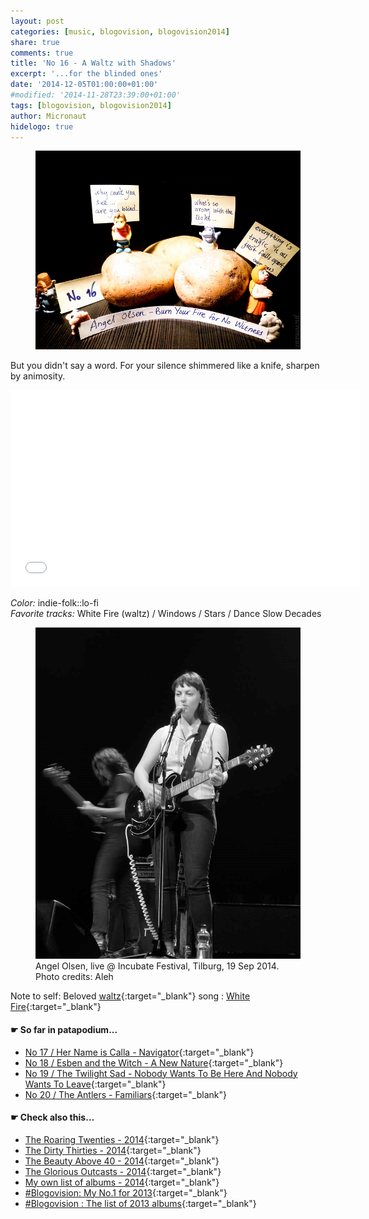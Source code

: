 ```yaml
---
layout: post
categories: [music, blogovision, blogovision2014]
share: true
comments: true
title: 'No 16 - A Waltz with Shadows'
excerpt: '...for the blinded ones'
date: '2014-12-05T01:00:00+01:00'
#modified: '2014-11-28T23:39:00+01:00'
tags: [blogovision, blogovision2014]
author: Micronaut
hidelogo: true
---
```

<figure>
	<a href="/images/posts/blogovision/WhiteFire.jpg"><img src="/images/posts/blogovision/WhiteFire.jpg" alt="WhiteFire-Image" class="center"/></a>
</figure>

But you didn't say a word. For your silence shimmered like a knife, sharpen by animosity.

<iframe width="560" height="315" src="//www.youtube.com/embed/0CQSOoFlaxI" frameborder="0" allowfullscreen>&nbsp;</iframe>

*Color:* indie-folk::lo-fi<br/>
*Favorite tracks:*  White Fire (waltz) / Windows / Stars / Dance Slow Decades

<figure>
	<a href="/images/posts/bands/AngelOlsen.jpg"><img src="/images/posts/bands/AngelOlsen.jpg" alt="AngelOlsen-Image" class="center"/></a>
    <figcaption>Angel Olsen, live @ Incubate Festival, Tilburg, 19 Sep 2014. Photo credits: Aleh</figcaption>
</figure>

Note to self: Beloved [waltz](http://www.mixcloud.com/MoonlightFairyTales/life-is-a-waltz-vol11-an-ocean-of-lies/){:target="_blank"} song : [White Fire](https://www.youtube.com/watch?v=eKIzxQftnx8){:target="_blank"}

#### &#x261B; So far in patapodium...
* [No 17 / Her Name is Calla - Navigator](/music/blogovision/blogovision2014/blogovision2014-no17/){:target="_blank"}
* [No 18 / Esben and the Witch - A New Nature](/music/blogovision/blogovision2014/blogovision2014-no18/){:target="_blank"}
* [No 19 / The Twilight Sad - Nobody Wants To Be Here And Nobody Wants To Leave](/music/blogovision/blogovision2014/blogovision2014-no19/){:target="_blank"}
* [No 20 / The Antlers - Familiars](/music/blogovision/blogovision2014/blogovision2014-no20/){:target="_blank"}

#### &#x261B; Check also this…
* [The Roaring Twenties - 2014](/music/blogovision/blogovision2014/blogovision2014-the-roaring-twenties/){:target="_blank"}
* [The Dirty Thirties - 2014](/music/blogovision/blogovision2014/blogovision2014-the-dirty-thirties/){:target="_blank"}
* [The Beauty Above 40 - 2014](/music/blogovision/blogovision2014/blogovision2014-the-beauty-above-40/){:target="_blank"}
* [The Glorious Outcasts - 2014](/music/blogovision/blogovision2014/blogovision2014-the-glorious-outcasts-2014/){:target="_blank"}
* [My own list of albums - 2014](/music/blogovision/blogovision2014/complete-list-2014/){:target="_blank"}
* [#Blogovision: My No.1 for 2013](/music/blogovision/blogovision2013/blogovision2013-no01/){:target="_blank"}
* [#Blogovision : The list of 2013 albums](/music/blogovision/blogovision2013/blogovision-my-own-list-of-2013-nominees-albums/){:target="_blank"}